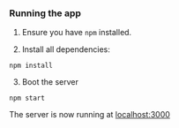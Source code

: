 ### Running the app

1. Ensure you have `npm` installed.

2. Install all dependencies:

````
npm install
````

3. Boot the server

````
npm start
````

The server is now running at [localhost:3000](localhost:3000)
